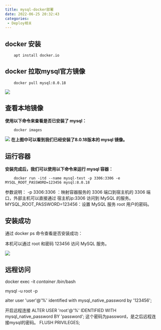 ```yaml
---
title: mysql-docker部署
date: 2022-06-25 20:32:43
categories: 
 - Deploy相关
---
```

## docker 安装
```
    apt install docker.io
```

## docker 拉取mysql官方镜像
```
    docker pull mysql:8.0.18
```
![](/img/docker-mysql/docker-pull-mysql.png)

## 查看本地镜像
**使用以下命令来查看是否已安装了 mysql：**
```
    docker images
```
![](/img/docker-mysql/docker-mysql-images.png)
**在上图中可以看到我们已经安装了8.0.18版本的 mysql 镜像。**

## 运行容器
**安装完成后，我们可以使用以下命令来运行 mysql 容器：**
```
    docker run -itd --name mysql-test -p 3306:3306 -e MYSQL_ROOT_PASSWORD=123456 mysql:8.0.18
```
参数说明：
-p 3306:3306 ：映射容器服务的 3306 端口到宿主机的 3306 端口，外部主机可以直接通过 宿主机ip:3306 访问到 MySQL 的服务。
MYSQL_ROOT_PASSWORD=123456：设置 MySQL 服务 root 用户的密码。

## 安装成功
通过 docker ps 命令查看是否安装成功：

本机可以通过 root 和密码 123456 访问 MySQL 服务。

![](/img/docker-mysql/docker-ps-mysql.png)


## 远程访问

docker exec -it $container$ /bin/bash

mysql -u root -p

alter user 'user'@'%' identified with mysql_native_password by '123456';

开启远程连接
ALTER USER 'root'@'%' IDENTIFIED WITH mysql_native_password BY 'password'; 
这个密码为password，是之后远程连接mysql的密码。
FLUSH PRIVILEGES;